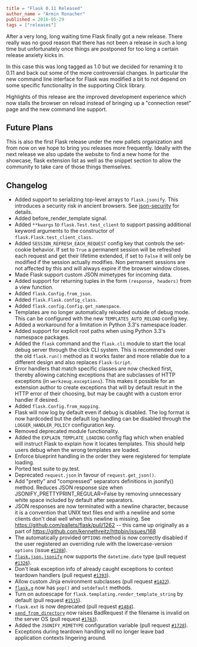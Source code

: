 ~~~~toml
title = "Flask 0.11 Released"
author_name = "Armin Ronacher"
published = 2016-05-29
tags = ["releases"]
~~~~

After a very long, long waiting time Flask finally got a new release.  There
really was no good reason that there has not been a release in such a long time
but unfortunately once things are postponed for too long a certain release
anxiety kicks in.

In this case this was long tagged as 1.0 but we decided for renaming it to
0.11 and back out some of the more controversial changes.  In particular the
new command line interface for Flask was modified a bit to not depend on some
specific functionality in the supporting Click library.

Highlights of this release are the improved development experience which now
stalls the browser on reload instead of bringing up a "connection reset"
page and the new command line support.

## Future Plans

This is also the first Flask release under the new pallets organization and
from now on we hope to bring you releases more frequently.  Ideally with the
next release we also update the website to find a new home for the showcase,
flask extension list as well as the snippet section to allow the community to
take care of those things themselves.

## Changelog

- Added support to serializing top-level arrays to `flask.jsonify`. This
  introduces a security risk in ancient browsers. See
  [json-security](http://flask.pocoo.org/docs/0.11/security/#json-security)
  for details.
- Added before_render_template signal.
- Added `**kwargs` to `flask.Test.test_client` to support passing
  additional keyword arguments to the constructor of
  `flask.Flask.test_client_class`.
- Added `SESSION_REFRESH_EACH_REQUEST` config key that controls the
  set-cookie behavior.  If set to `True` a permanent session will be
  refreshed each request and get their lifetime extended, if set to
  `False` it will only be modified if the session actually modifies.
  Non permanent sessions are not affected by this and will always
  expire if the browser window closes.
- Made Flask support custom JSON mimetypes for incoming data.
- Added support for returning tuples in the form `(response, headers)`
  from a view function.
- Added `flask.Config.from_json`.
- Added `flask.Flask.config_class`.
- Added `flask.config.Config.get_namespace`.
- Templates are no longer automatically reloaded outside of debug mode. This
  can be configured with the new `TEMPLATES_AUTO_RELOAD` config key.
- Added a workaround for a limitation in Python 3.3's namespace loader.
- Added support for explicit root paths when using Python 3.3's namespace
  packages.
- Added the `flask` command and the `flask.cli` module to start the local
  debug server through the click CLI system.  This is recommended over the old
  `flask.run()` method as it works faster and more reliable due to a
  different design and also replaces `Flask-Script`.
- Error handlers that match specific classes are now checked first,
  thereby allowing catching exceptions that are subclasses of HTTP
  exceptions (in `werkzeug.exceptions`).  This makes it possible
  for an extension author to create exceptions that will by default
  result in the HTTP error of their choosing, but may be caught with
  a custom error handler if desired.
- Added `flask.Config.from_mapping`.
- Flask will now log by default even if debug is disabled.  The log format is
  now hardcoded but the default log handling can be disabled through the
  `LOGGER_HANDLER_POLICY` configuration key.
- Removed deprecated module functionality.
- Added the `EXPLAIN_TEMPLATE_LOADING` config flag which when enabled will
  instruct Flask to explain how it locates templates.  This should help
  users debug when the wrong templates are loaded.
- Enforce blueprint handling in the order they were registered for template
  loading.
- Ported test suite to py.test.
- Deprecated `request.json` in favour of `request.get_json()`.
- Add "pretty" and "compressed" separators definitions in jsonify() method.
  Reduces JSON response size when JSONIFY_PRETTYPRINT_REGULAR=False by removing
  unnecessary white space included by default after separators.
- JSON responses are now terminated with a newline character, because it is a
  convention that UNIX text files end with a newline and some clients don't
  deal well when this newline is missing. See
  https://github.com/pallets/flask/pull/1262 -- this came up originally as a
  part of https://github.com/kennethreitz/httpbin/issues/168
- The automatically provided `OPTIONS` method is now correctly disabled if
  the user registered an overriding rule with the lowercase-version
  `options` (issue [`#1288`](https://github.com/pallets/flask/issues/1288)).
- [`flask.json.jsonify`](http://flask.pocoo.org/docs/0.11/api/#flask.json.jsonify) now supports the `datetime.date` type (pull request
  [`#1326`](https://github.com/pallets/flask/pull/1326)).
- Don't leak exception info of already caught exceptions to context teardown
  handlers (pull request [`#1393`](https://github.com/pallets/flask/pull/1393)).
- Allow custom Jinja environment subclasses (pull request [`#1422`](https://github.com/pallets/flask/pull/1422)).
- [`flask.g`](http://flask.pocoo.org/docs/0.11/api/#flask.g) now has `pop()` and `setdefault` methods.
- Turn on autoescape for `flask.templating.render_template_string` by default
  (pull request [`#1515`](https://github.com/pallets/flask/pull/1515)).
- `flask.ext` is now deprecated (pull request [`#1484`](https://github.com/pallets/flask/pull/1484)).
- [`send_from_directory`](http://flask.pocoo.org/docs/0.11/api/#flask.send_from_directory) now raises BadRequest if the filename is invalid on
  the server OS (pull request [`#1763`](https://github.com/pallets/flask/pull/1763)).
- Added the `JSONIFY_MIMETYPE` configuration variable (pull request [`#1728`](https://github.com/pallets/flask/pull/1728)).
- Exceptions during teardown handling will no longer leave bad application
  contexts lingering around.
